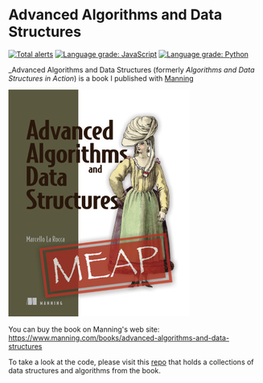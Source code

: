 # **Advanced Algorithms and Data Structures**

[![Total alerts](https://img.shields.io/lgtm/alerts/g/mlarocca/AlgorithmsAndDataStructuresInAction.svg?logo=lgtm&logoWidth=18)](https://lgtm.com/projects/g/mlarocca/AlgorithmsAndDataStructuresInAction/alerts/)
[![Language grade: JavaScript](https://img.shields.io/lgtm/grade/javascript/g/mlarocca/AlgorithmsAndDataStructuresInAction.svg?logo=lgtm&logoWidth=18)](https://lgtm.com/projects/g/mlarocca/AlgorithmsAndDataStructuresInAction/context:javascript)
[![Language grade: Python](https://img.shields.io/lgtm/grade/python/g/mlarocca/AlgorithmsAndDataStructuresInAction.svg?logo=lgtm&logoWidth=18)](https://lgtm.com/projects/g/mlarocca/AlgorithmsAndDataStructuresInAction/context:python)

_Advanced Algorithms and Data Structures (formerly _Algorithms and Data Structures in Action_) is a book I published with [Manning](https://www.manning.com)

![Book's cover](https://raw.githubusercontent.com/mlarocca/mlarocca/master/LaRocca-ADS-MEAP-low.png)

You can buy the book on Manning's web site:
https://www.manning.com/books/advanced-algorithms-and-data-structures

To take a look at the code, please visit this [repo](https://github.com/mlarocca/AlgorithmsAndDataStructuresInAction) that holds a collections of data structures and algorithms from the book.
